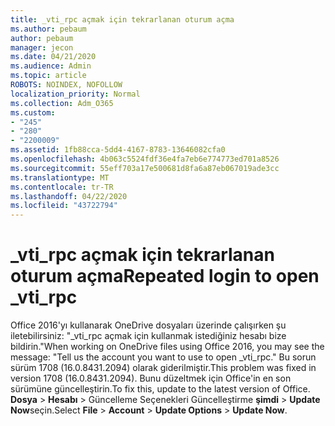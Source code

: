 ```yaml
---
title: _vti_rpc açmak için tekrarlanan oturum açma
ms.author: pebaum
author: pebaum
manager: jecon
ms.date: 04/21/2020
ms.audience: Admin
ms.topic: article
ROBOTS: NOINDEX, NOFOLLOW
localization_priority: Normal
ms.collection: Adm_O365
ms.custom:
- "245"
- "280"
- "2200009"
ms.assetid: 1fb88cca-5dd4-4167-8783-13646082cfa0
ms.openlocfilehash: 4b063c5524fdf36e4fa7eb6e774773ed701a8526
ms.sourcegitcommit: 55eff703a17e500681d8fa6a87eb067019ade3cc
ms.translationtype: MT
ms.contentlocale: tr-TR
ms.lasthandoff: 04/22/2020
ms.locfileid: "43722794"
---
```

# <a name="repeated-login-to-open-_vti_rpc"></a><span data-ttu-id="24be0-102">_vti_rpc açmak için tekrarlanan oturum açma</span><span class="sxs-lookup"><span data-stu-id="24be0-102">Repeated login to open _vti_rpc</span></span>

<span data-ttu-id="24be0-103">Office 2016'yı kullanarak OneDrive dosyaları üzerinde çalışırken şu iletebilirsiniz: "_vti_rpc açmak için kullanmak istediğiniz hesabı bize bildirin."</span><span class="sxs-lookup"><span data-stu-id="24be0-103">When working on OneDrive files using Office 2016, you may see the message: "Tell us the account you want to use to open _vti_rpc."</span></span> <span data-ttu-id="24be0-104">Bu sorun sürüm 1708 (16.0.8431.2094) olarak giderilmiştir.</span><span class="sxs-lookup"><span data-stu-id="24be0-104">This problem was fixed in version 1708 (16.0.8431.2094).</span></span> <span data-ttu-id="24be0-105">Bunu düzeltmek için Office'in en son sürümüne güncelleştirin.</span><span class="sxs-lookup"><span data-stu-id="24be0-105">To fix this, update to the latest version of Office.</span></span> <span data-ttu-id="24be0-106">**Dosya** \> **Hesabı** \> Güncelleme Seçenekleri Güncelleştirme **şimdi** \> **Update Now**seçin.</span><span class="sxs-lookup"><span data-stu-id="24be0-106">Select **File** \> **Account** \> **Update Options** \> **Update Now**.</span></span>
  